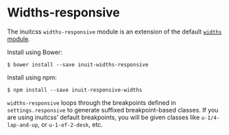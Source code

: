 # Widths-responsive

The inuitcss `widths-responsive` module is an extension of the default [`widths`
module](https://github.com/inuitcss/trumps.widths).

Install using Bower:

    $ bower install --save inuit-widths-responsive

Install using npm:

    $ npm install --save inuit-responsive-widths


`widths-responsive` loops through the breakpoints defined in
`settings.responsive` to generate suffixed breakpoint-based classes. If you are
using inuitcss’ default breakpoints, you will be given classes like
`u-1/4-lap-and-up`, or `u-1-of-2-desk`, etc.
